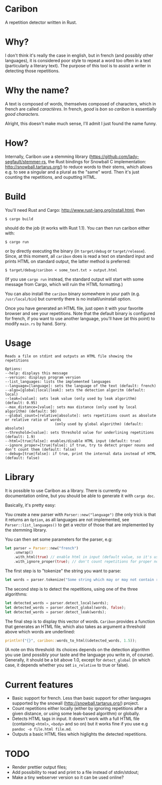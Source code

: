 Caribon
=======

A repetition detector written in Rust.

Why?
====

I don't think it's really the case in english, but in french (and
possibly other languages), it is considered poor style to repeat a
word too often in a text (particularly a literary text). The purpose
of this tool is to assist a writer in detecting those repetitions.

Why the name?
=============

A text is composed of words, themselves composed of characters, which
in french are called *caractères*. In french, *good* is *bon* so
*caribon* is essentially *good characters*.

Alright, this doesn't make much sense, I'll admit I just found the
name funny.

How?
====

Internally, Caribon use a stemming library
(https://github.com/lady-segfault/stemmer-rs, the Rust bindings for
Snowball C implementation: http://snowball.tartarus.org/) to reduce
words to their stems, which allows e.g. to see a singular and a plural
as the "same" word. Then it's just counting the repetitions, and
ouputting HTML.

Build
=====

You'll need Rust and Cargo: http://www.rust-lang.org/install.html,
then

`$ cargo build`

should do the job (it works with Rust 1.1). You can then run caribon either with:

`$ cargo run`

or by directly executing the binary (in `target/debug` or
`target/release`). Since, at this moment, all `caribon` does is read
a text on standard input and prints HTML on standard output, the
latter method is preferred:

`$ target/debug/caribon < some_text.txt > output.html`

(If you use `cargo run` instead, the standard output will start with
some message from Cargo, which will ruin the HTML formatting.)

You can also install the `caribon` binary somewhere in your path
(e.g. `/usr/local/bin`) but currently there is no install/uninstall
option.

Once you have generated an HTML file, just open it with your favorite
browser and see your repetitions. Note that the default binary is
configured for french, if you want to use another language, you'll
have (at this point) to modify `main.rs` by hand. Sorry.

Usage
=====
```
Reads a file on stdint and outputs an HTML file showing the repetitions

Options:
--help: displays this message
--version: displays program version
--list_languages: lists the implemented languages
--language=[language]: sets the language of the text (default: french)
--algo=[global|local|leak]: sets the detection algoritm (default: local)
--leak=[value]: sets leak value (only used by leak algorithm) (default: 0.95)
--max_distance=[value]: sets max distance (only used by local algorithm) (default: 50)
--global_count=[relative|absolute]: sets repetitions count as absolute or relative ratio of words
                       (only used by global algorithm) (default: absolute)
--threshold=[value]: sets threshold value for underlining repetitions (default: 1.9)
--html=[true|false]: enables/disable HTML input (default: true)
--ignore_proper=[true|false]: if true, try to detect proper nouns and don't count them (default: false)
--debug=[true|false]: if true, print the internal data instead of HTML (default: false)
```


Library
=======
It is possible to use Caribon as a library. There is currently no
documentation online, but you should be able to generate it with
`cargo doc`.

Basically, it's pretty easy:

You create a new parser with `Parser::new("language")` (the only
trick is that it returns an `Option`, as all languages are not
implemented, see `Parser::list_languages()` to get a vector of those
that are implemented by the stemming library.

You can then set some parameters for the parser, e.g:

```rust
let parser = Parser::new("french")
    .unwrap()
    .with_html(true) // enable html in input (default value, so it's useless)
    .with_ignore_proper(true); // don't count repetitions for proper nouns 
```

The first step is to "tokenize" the string you want to parse:

```rust
let words = parser.tokenize("Some string which may or may not contain repetitions");
```

The second step is to detect the repetitions, using one of the three
algorithms:

```rust
let detected_words = parser.detect_local(words); 
let detected_words = parser.detect_global(words, false); 
let detected_words = parser.detect_leak(words);
```

The final step is to display this vector of words. `Caribon` provides
a function that generates an HTML file, which also takes as argument a
threshold above which words are underlined:

```rust
println!("{}", caribon::words_to_html(&detected_words, 1.5));
```

(A note on this threshold: its choices depends on the detection
algorithm you use (and possibly your taste and the language you write
in, of course). Generally, it should be a bit above 1.0, except for
`detect_global` (in which case, it depends whether you set
`is_relative` to true or false).



Current features
================

* Basic support for french. Less than basic support for other
  languages supported by the snowall (http://snowball.tartarus.org/)
  project.
* Count repetitions either locally (either by ignoring repetitions
  after a given distance, or using some leak-based algorithm) or globally.
* Detects HTML tags in input. It doesn't work with a full HTML file
  (containing `<html>`, `<body>` and so on) but it works fine if you
  use e.g `pandoc -o file.html file.md`.
* Outputs a basic HTML files which higlights the detected repetitions.


TODO 
====

* Render prettier output files;
* Add possibility to read and print to a file instead of stdin/stdout;
* Make a tiny webserver version so it can be used online?
